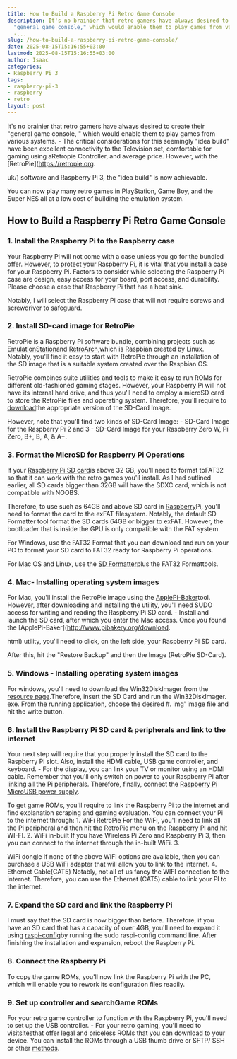 ```yaml
---
title: How to Build a Raspberry Pi Retro Game Console
description: It's no brainier that retro gamers have always desired to create their
  "general game console," which would enable them to play games from various systems.
  -...
slug: /how-to-build-a-raspberry-pi-retro-game-console/
date: 2025-08-15T15:16:55+03:00
lastmod: 2025-08-15T15:16:55+03:00
author: Isaac
categories:
- Raspberry Pi 3
tags:
- raspberry-pi-3
- raspberry
- retro
layout: post
---
```

It's no brainier that retro gamers have always desired to create their "general game console, " which would enable them to play games from various systems. - The critical considerations for this seemingly "idea build" have been excellent connectivity to the Television set, comfortable for gaming using aRetropie Controller, and average price. However, with the [RetroPie](https://retropie.org.

uk/) software and Raspberry Pi 3, the "idea build" is now achievable.

You can now play many retro games in PlayStation, Game Boy, and the Super NES all at a low cost of building the emulation system.

##  How to Build a Raspberry Pi Retro Game Console

###  1. Install the Raspberry Pi to the Raspberry case

Your Raspberry Pi will not come with a case unless you go for the bundled offer. However, to protect your Raspberry Pi, it is vital that you install a case for your Raspberry Pi. Factors to consider while selecting the Raspberry Pi case are design, easy access for your board, port access, and durability. Please choose a case that Raspberry Pi that has a heat sink.

Notably, I will select the Raspberry Pi case that will not require screws and screwdriver to safeguard.

###  2. Install SD-card image for RetroPie

RetroPie is a Raspberry Pi software bundle, combining projects such as [EmulationStation](http://www.emulationstation.org/)and [RetroArch](http://www.libretro.com/),which is Raspbian created by Linux. Notably, you'll find it easy to start with RetroPie through an installation of the SD image that is a suitable system created over the Raspbian OS.

RetroPie combines suite utilities and tools to make it easy to run ROMs for different old-fashioned gaming stages. However, your Raspberry Pi will not have its internal hard drive, and thus you'll need to employ a microSD card to store the RetroPie files and operating system. Therefore, you'll require to [download](https://retropie.org.uk/download/)the appropriate version of the SD-Card Image.

However, note that you'll find two kinds of SD-Card Image: - SD-Card Image for the Raspberry Pi 2 and 3 - SD-Card Image for your Raspberry Zero W, Pi Zero, B+, B, A, & A+.

###  3. Format the MicroSD for Raspberry Pi Operations

If your [Raspberry Pi SD card](https://pestpolicy.com/best-sd-card-for-[raspberry-pi-3](https://pestpolicy.com/best-heatsink-for-raspberry-pi-3/)/)is above 32 GB, you'll need to format toFAT32 so that it can work with the retro games you'll install. As I had outlined earlier, all SD cards bigger than 32GB will have the SDXC card, which is not compatible with NOOBS.

Therefore, to use such as 64GB and above SD card in [Raspberry](https://pestpolicy.com/best-os-for-raspberry-pi-3/)Pi, you'll need to format the card to the exFAT filesystem. Notably, the default SD Formatter tool format the SD cards 64GB or bigger to exFAT. However, the bootloader that is inside the GPU is only compatible with the FAT system.

For Windows, use the FAT32 Format that you can download and run on your PC to format your SD card to FAT32 ready for Raspberry Pi operations.

For Mac OS and Linux, use the [SD Formatter](https://www.sdcard.org/downloads/formatter_4/)plus the FAT32 Formattools.

###  4. Mac- Installing operating system images

For Mac, you'll install the RetroPie image using the [ApplePi-Baker](http://www.pibakery.org/download.html)tool. However, after downloading and installing the utility, you'll need SUDO access for writing and reading the Raspberry Pi SD card. - Install and launch the SD card, after which you enter the Mac access. Once you found the [ApplePi-Baker](http://www.pibakery.org/download.

html) utility, you'll need to click, on the left side, your Raspberry Pi SD card.

After this, hit the "Restore Backup" and then the Image (RetroPie SD-Card).

###  5. Windows - Installing operating system images

For windows, you'll need to download the Win32DiskImager from the [resource page](http://www.raspberrypi.org/downloads).Therefore, insert the SD Card and run the Win32DiskImager. exe. From the running application, choose the desired #. img' image file and hit the write button.

###  6. Install the Raspberry Pi SD card & peripherals and link to the internet

Your next step will require that you properly install the SD card to the Raspberry Pi slot. Also, install the HDMI cable, USB game controller, and keyboard. - For the display, you can link your TV or monitor using an HDMI cable. Remember that you'll only switch on power to your Raspberry Pi after linking all the Pi peripherals. Therefore, finally, connect the [Raspberry Pi MicroUSB power supply](https://pestpolicy.com/best-power-supply-raspberry-pi-3/).

To get game ROMs, you'll require to link the Raspberry Pi to the internet and find explanation scraping and gaming evaluation. You can connect your Pi to the internet through: 1. WiFi RetroPie For the WiFi, you'll need to link all the Pi peripheral and then hit the RetroPie menu on the Raspberry Pi and hit WI-FI. 2. WiFi in-built If you have Wireless Pi Zero and Raspberry Pi 3, then you can connect to the internet through the in-built WiFi. 3.

WiFi dongle If none of the above WIFI options are available, then you can purchase a USB WiFi adapter that will allow you to link to the internet. 4. Ethernet Cable(CAT5) Notably, not all of us fancy the WIFI connection to the internet. Therefore, you can use the Ethernet (CAT5) cable to link your PI to the internet.

###  7. Expand the SD card and link the Raspberry Pi

I must say that the SD card is now bigger than before. Therefore, if you have an SD card that has a capacity of over 4GB, you'll need to expand it using [raspi-config](https://elinux.org/RPi_raspi-config)by running the sudo raspi-config command line. After finishing the installation and expansion, reboot the Raspberry Pi.

###  8. Connect the Raspberry Pi

To copy the game ROMs, you'll now link the Raspberry Pi with the PC, which will enable you to rework its configuration files readily.

###  9. Set up controller and searchGame ROMs

For your retro game controller to function with the Raspberry Pi, you'll need to set up the USB controller. - For your retro gaming, you'll need to visit[sites](MAMEdev.org)that offer legal and priceless ROMs that you can download to your device. You can install the ROMs through a USB thumb drive or SFTP/ SSH or other [methods](https://github.com/retropie/retropie-setup/wiki).
